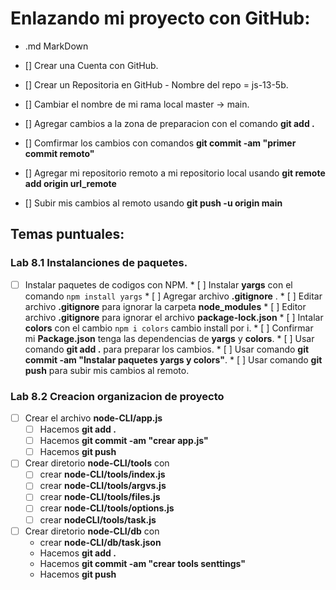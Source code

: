 
# Enlazando mi proyecto con GitHub:
* .md MarkDown

* [] Crear una Cuenta con GitHub.
* [] Crear un Repositoria en GitHub - Nombre del repo = js-13-5b.
* [] Cambiar el nombre de mi rama local master -> main.
* [] Agregar cambios a la zona de preparacion con el comando **git add .**
* [] Comfirmar los cambios con comandos **git commit -am "primer commit remoto"**
* [] Agregar mi repositorio remoto a mi repositorio local usando **git remote add origin url_remote**
* [] Subir mis cambios al remoto usando **git push -u origin main**


## Temas puntuales:



### Lab 8.1  Instalanciones de paquetes.
  
   * [ ] Instalar paquetes de codigos con NPM.
    * [ ] Instalar **yargs** con el comando  ```npm install yargs``` 
    * [ ] Agregar archivo **.gitignore** .
    * [ ] Editar archivo **.gitignore** para ignorar la carpeta **node_modules**
    * [ ] Editor archivo **.gitignore** para ignorar el archivo **package-lock.json**
    * [ ] Intalar **colors** con el cambio ```npm i colors``` cambio install por i.
    * [ ] Confirmar mi **Package.json** tenga las dependencias de **yargs** y **colors**.
    * [ ] Usar comando **git add .** para preparar los cambios.
    * [ ] Usar comando **git commit -am "Instalar paquetes yargs y colors"**.
    * [ ] Usar comando **git push** para subir mis cambios al remoto.

        

### Lab 8.2 Creacion organizacion de proyecto
* [ ] Crear el archivo **node-CLI/app.js**
  * [ ] Hacemos **git add  .**
  * [ ] Hacemos **git commit -am "crear app.js"**
  * [ ] Hacemos **git push**
* [ ] Crear diretorio **node-CLI/tools** con
  * [ ] crear **node-CLI/tools/index.js**
  * [ ] crear **node-CLI/tools/argvs.js**
  * [ ] crear **node-CLI/tools/files.js**
  * [ ] crear **node-CLI/tools/options.js**
  * [ ] crear **nodeCLI/tools/task.js**
* [ ] Crear diretorio **node-CLI/db** con 
  * crear **node-CLI/db/task.json**
  * Hacemos **git add  .**
  * Hacemos **git commit -am "crear tools senttings"**
  * Hacemos **git push**
